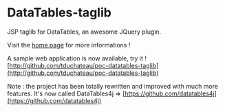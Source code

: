 DataTables-taglib
=================

JSP taglib for DataTables, an awesome JQuery plugin.

Visit the [home page](http://tduchateau.github.com/DataTables-taglib) for more informations !

A sample web application is now available, try it !
[http://github.com/tduchateau/poc-datatables-taglib](http://github.com/tduchateau/poc-datatables-taglib)

Note : the project has been totally rewritten and improved with much more features. It's now called DataTables4j => [https://github.com/datatables4j](https://github.com/datatables4j)
